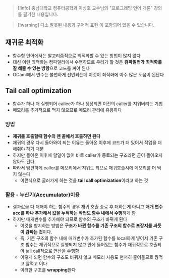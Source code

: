 > [!info] 충남대학교 컴퓨터공학과 이성호 교수님의 "프로그래밍 언어 개론" 강의를 필기한 내용입니다.

> [!warning] 다소 잘못된 내용과 구어적 표현 이 포함되어 있을 수 있습니다.

## 재귀문 최적화

- 함수형 언어에서는 알고리즘적으로 최적화할 수 있는 방법이 많지 않다
- 대신 이런 최적화는 컴파일러에서 수행하므로 우리가 할 것은 **컴파일러가 최적화를 잘 해줄 수 있는 방향**으로 코드를 짜야 된다
- OCaml에서 변수는 불변하게 선언되는데 이것이 최적화에 아주 많은 도움이 된단다

## Tail call optimization

- 함수가 하나 더 실행되어 callee가 하나 생성되면 이전의 caller를 지워버리는 기법
- 메모리를 추가적으로 먹지 않으므로 메모리 관리에 유용하다

### 방법

- **재귀를 호출할때 함수의 맨 끝에서 호출하면 된다**
- 재귀의 경우 다시 돌아와야 되는 이유는 돌아온 이후에 코드가 더 있어서 작업을 더 해줘야 하기 때문
- 하지만 돌아온 이후에 할일이 없어 바로 caller가 종료되는 구조라면 굳이 돌아오지 않아도 된다
- 따라서 맘편하게 caller를 메모리에서 지워도 되므로 재귀호출시에 메모리를 더 먹지 않는다
	- 이런식으로 굴러가게 하는 것을 **tail call optimization**이라고 하는 것

### 활용 - 누산기(Accumulator)이용

- 결과값을 다 더해야 하는 함수의 경우 재귀 호출 종료 후 더하는게 아니고 **매개 변수 acc를 하나 추가해서 값을 누적하는 작업도 함수 내에서 수행**하게 함
- 하지만 매개변수를 추가해야 되므로 함수의 구조가 바뀌게 된다
	- 이것을 방지하는 방법은 **구조가 바뀐 함수를 기존 구조의 함수로 포장지를 싸듯이 감싸는 것**이다.
	- 즉, 기존 구조의 함수 내에 매개변수가 추가된 함수를 local하게 넣어서 기존 구조 함수는 재귀적으로 실행되지 않고 안에 들어있는 함수가 재귀적으로 호출되어 tail call적으로 연산을 수행함
	- 이렇게 되면 함수의 구조도 바뀌지 않고 메모리 사용도 현저히 줄어들므로 꿩먹고 알먹고 이다
	- 이러한 구조를 **wrapping**한다